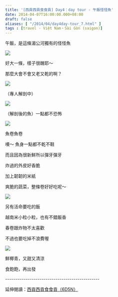 ```yaml
---
title: '[西貢西貢食食貢] Day4：day tour - 午飯怪怪魚'
date: 2014-04-07T16:00:00.000+08:00
draft: false
aliases: [ "/2014/04/day4day-tour_7.html" ]
tags : [travel - Việt Nam・Sài Gòn (saigon)]
---
```


午飯，是這條湄公河獨有的怪怪魚  

[![](https://4.bp.blogspot.com/-tOS0twPgCxs/XDBdZt12RAI/AAAAAAAAECo/_d8kVWxZlUIdJQc601nQQ0rSfZqWYZhAACLcBGAs/s640/42.jpg)](https://4.bp.blogspot.com/-tOS0twPgCxs/XDBdZt12RAI/AAAAAAAAECo/_d8kVWxZlUIdJQc601nQQ0rSfZqWYZhAACLcBGAs/s1600/42.jpg)

好大一條，樣子很醜耶～

那麼大會不會又老又乾的啊？

[![](https://1.bp.blogspot.com/-Gfple82DV4M/XDBdeQsoh1I/AAAAAAAAECs/9scz2Z1_ZrcafofzO94HsllCyv7xP986ACLcBGAs/s640/43.jpg)](https://1.bp.blogspot.com/-Gfple82DV4M/XDBdeQsoh1I/AAAAAAAAECs/9scz2Z1_ZrcafofzO94HsllCyv7xP986ACLcBGAs/s1600/43.jpg)

（專人解剖中）

[![](https://3.bp.blogspot.com/-w0W3NSvZAD8/XDBdj2YjlWI/AAAAAAAAECw/q5pOMGq9AaMSgK_m7wnXLgzG0WLrP0AnACLcBGAs/s640/44.jpg)](https://3.bp.blogspot.com/-w0W3NSvZAD8/XDBdj2YjlWI/AAAAAAAAECw/q5pOMGq9AaMSgK_m7wnXLgzG0WLrP0AnACLcBGAs/s1600/44.jpg)

（解剖後的魚）一點都不恐怖

[![](https://4.bp.blogspot.com/-SqtchjO2SB8/XDBdpJSgrvI/AAAAAAAAEC0/XFUtRkXUFBcj-rx8PYFn6o1DBqc_8ssmQCLcBGAs/s640/45.jpg)](https://4.bp.blogspot.com/-SqtchjO2SB8/XDBdpJSgrvI/AAAAAAAAEC0/XFUtRkXUFBcj-rx8PYFn6o1DBqc_8ssmQCLcBGAs/s1600/45.jpg)

魚卷魚卷

噢～ 魚身一點都不乾不鞋

而且因為很新鮮所以彈牙彈牙

炸過的外皮好香脆

加上韌韌的米紙

爽脆的蔬菜，整條卷好好吃呢～

[![](https://4.bp.blogspot.com/-EK3gTkRxQR0/XDBdtyjeHwI/AAAAAAAAEC4/69CpqSmRipoYf4KP0xk-NaEhAqHxHLdDwCLcBGAs/s640/46.jpg)](https://4.bp.blogspot.com/-EK3gTkRxQR0/XDBdtyjeHwI/AAAAAAAAEC4/69CpqSmRipoYf4KP0xk-NaEhAqHxHLdDwCLcBGAs/s1600/46.jpg)

另有活命要吃的飯

越南米小粒小粒，也有不錯飯香

春卷跟炸物不太喜歡

不過也要吃掉不浪費喔

[![](https://4.bp.blogspot.com/-QBLuBsBYKJw/XDBd2RtsyqI/AAAAAAAAEDI/-BPWHTCrDJQo5jiYLLbg9Jkh6GGW8UqLACLcBGAs/s640/47.jpg)](https://4.bp.blogspot.com/-QBLuBsBYKJw/XDBd2RtsyqI/AAAAAAAAEDI/-BPWHTCrDJQo5jiYLLbg9Jkh6GGW8UqLACLcBGAs/s1600/47.jpg)

鮮椰青，又甜又清涼

  

食飽飽，再出發  
  
\-----------------------------------------------  
  
延伸閱讀：[西貢西貢食食貢（6D5N）](http://www.hidie.net/2014/04/6d5n.html)